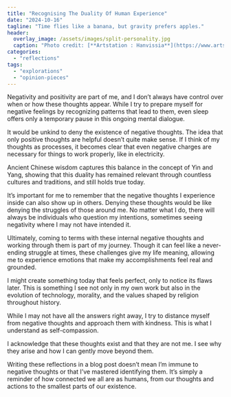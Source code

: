 ```yaml
---
title: "Recognising The Duality Of Human Experience"
date: "2024-10-16"
tagline: "Time flies like a banana, but gravity prefers apples."
header:
  overlay_image: /assets/images/split-personality.jpg
  caption: "Photo credit: [**Artstation : Hanvissia**](https://www.artstation.com/artwork/w0nOk6)"
categories: 
  - "reflections"
tags: 
  - "explorations"
  - "opinion-pieces"
---
```



Negativity and positivity are part of me, and I don’t always have control over when or how these thoughts appear. While I try to prepare myself for negative feelings by recognizing patterns that lead to them, even sleep offers only a temporary pause in this ongoing mental dialogue.

It would be unkind to deny the existence of negative thoughts. The idea that only positive thoughts are helpful doesn’t quite make sense. If I think of my thoughts as processes, it becomes clear that even negative charges are necessary for things to work properly, like in electricity.

Ancient Chinese wisdom captures this balance in the concept of Yin and Yang, showing that this duality has remained relevant through countless cultures and traditions, and still holds true today.

It’s important for me to remember that the negative thoughts I experience inside can also show up in others. Denying these thoughts would be like denying the struggles of those around me. No matter what I do, there will always be individuals who question my intentions, sometimes seeing negativity where I may not have intended it.

Ultimately, coming to terms with these internal negative thoughts and working through them is part of my journey. Though it can feel like a never-ending struggle at times, these challenges give my life meaning, allowing me to experience emotions that make my accomplishments feel real and grounded.

I might create something today that feels perfect, only to notice its flaws later. This is something I see not only in my own work but also in the evolution of technology, morality, and the values shaped by religion throughout history.

While I may not have all the answers right away, I try to distance myself from negative thoughts and approach them with kindness. This is what I understand as self-compassion.

I acknowledge that these thoughts exist and that they are not me. I see why they arise and how I can gently move beyond them.

Writing these reflections in a blog post doesn’t mean I’m immune to negative thoughts or that I’ve mastered identifying them. It’s simply a reminder of how connected we all are as humans, from our thoughts and actions to the smallest parts of our existence.
